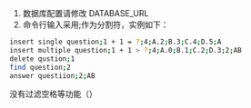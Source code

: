 1. 数据库配置请修改 DATABASE_URL
2. 命令行输入采用;作为分割符，实例如下：
```bash
insert single question;1 + 1 = ?;4;A.2;B.3;C.4;D.5;A
insert multiple question;1 + 1 > ?;4;A.0;B.1;C.2;D.3;2;AB
delete qustion;1
find question;2
answer questiion;2;AB
```
没有过滤空格等功能（）
